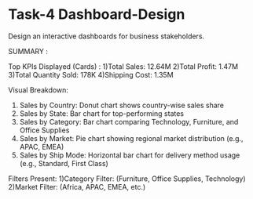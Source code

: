 # Task-4  Dashboard-Design
Design an interactive dashboards for business stakeholders.

SUMMARY :

Top KPIs Displayed (Cards) :
1)Total Sales: 12.64M
2)Total Profit: 1.47M
3)Total Quantity Sold: 178K
4)Shipping Cost: 1.35M


Visual Breakdown:
1. Sales by Country: Donut chart shows country-wise sales share
2. Sales by State: Bar chart for top-performing states
3. Sales by Category: Bar chart comparing Technology, Furniture, and Office Supplies
4. Sales by Market: Pie chart showing regional market distribution (e.g., APAC, EMEA)
5. Sales by Ship Mode: Horizontal bar chart for delivery method usage (e.g., Standard, First Class)

   
Filters Present:
1)Category Filter: (Furniture, Office Supplies, Technology)
2)Market Filter: (Africa, APAC, EMEA, etc.)

